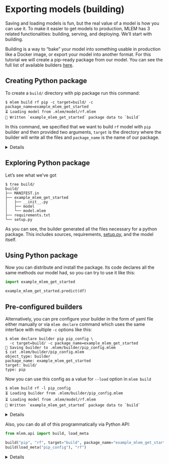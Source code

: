 # Exporting models (building)

Saving and loading models is fun, but the real value of a model is how you can
use it. To make it easier to get models to production, MLEM has 3 related
functionalities: building, serving, and deploying. We’ll start with building.

Building is a way to “bake” your model into something usable in production like
a Docker image, or export your model into another format. For this tutorial we
will create a pip-ready package from our model. You can see the full list of
available builders [here](/doc/object-reference/mlem-abcs#builder).

## Creating Python package

To create a `build/` directory with pip package run this command:

```cli
$ mlem build rf pip -c target=build/ -c package_name=example_mlem_get_started
⏳️ Loading model from .mlem/model/rf.mlem
💼 Written `example_mlem_get_started` package data to `build`
```

In this command, we specified that we want to build `rf` model with `pip`
builder and then provided two arguments, `target` is the directory where the
builder will write all the files and `package_name` is the name of our package.

<details>

### ⚙️ About builders and arguments

There are more types of builders and each one has it’s own set of available
arguments. They are listed [here](/doc/object-reference/mlem-abcs#builder), but
for quick reference you can run `mlem types builder` for list of builders and
`mlem types builder pip` for list of available arguments

</details>

## Exploring Python package

Let’s see what we’ve got

```cli
$ tree build/
build/
├── MANIFEST.in
├── example_mlem_get_started
│   ├── __init__.py
│   ├── model
│   └── model.mlem
├── requirements.txt
└── setup.py
```

As you can see, the builder generated all the files necessary for a python
package. This includes sources, requirements,
[setup.py](https://docs.python.org/3/distutils/setupscript.html), and the model
itself.

## Using Python package

Now you can distribute and install the package. Its code declares all the same
methods our model had, so you can try to use it like this:

```py
import example_mlem_get_started

example_mlem_get_started.predict(df)
```

## Pre-configured builders

Alternatively, you can pre configure your builder in the form of yaml file
either manually or via `mlem declare` command which uses the same interface with
multiple `-c` options like this:

```cli
$ mlem declare builder pip pip_config \
  -c target=build/ -c package_name=example_mlem_get_started
💾 Saving builder to .mlem/builder/pip_config.mlem
$ cat .mlem/builder/pip_config.mlem
object_type: builder
package_name: example_mlem_get_started
target: build/
type: pip
```

Now you can use this config as a value for `--load` option in `mlem build`

```cli
$ mlem build rf -l pip_config
⏳️ Loading builder from .mlem/builder/pip_config.mlem
⏳️ Loading model from .mlem/model/rf.mlem
💼 Written `example_mlem_get_started` package data to `build`
```

<details>

### ⛳ [Add builder config](https://github.com/iterative/example-mlem-get-started/tree/4-pack)

```cli
$ git add .mlem/packager/pip_config.mlem
$ git commit -m "Add package config"
$ git diff 4-pack
```

</details>

Also, you can do all of this programmatically via Python API:

```py
from mlem.api import build, load_meta

build("pip", "rf", target="build", package_name="example_mlem_get_started")
build(load_meta("pip_config"), "rf")
```

<details>

### ⚙️ Remote builder config

Like every other MLEM object, builders can be read from remote repos. Try

`mlem build rf -l https://github.com/iterative/example-mlem-get-started/pip_config`

</details>
